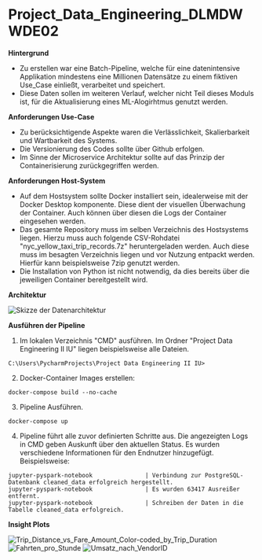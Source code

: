 # Project_Data_Engineering_DLMDWWDE02
**Hintergrund**
- Zu erstellen war eine Batch-Pipeline, welche für eine datenintensive Applikation mindestens eine Millionen Datensätze zu einem fiktiven Use_Case einließt, verarbeitet und speichert.
- Diese Daten sollen im weiteren Verlauf, welcher nicht Teil dieses Moduls ist, für die Aktualisierung eines ML-Alogirhtmus genutzt werden.

**Anforderungen Use-Case**
- Zu berücksichtigende Aspekte waren die Verlässlichkeit, Skalierbarkeit und Wartbarkeit des Systems.
- Die Versionierung des Codes sollte über Github erfolgen.
- Im Sinne der Microservice Architektur sollte auf das Prinzip der Containerisierung zurückgegriffen werden. 

**Anforderungen Host-System**
- Auf dem Hostsystem sollte Docker installiert sein, idealerweise mit der Docker Desktop komponente. Diese dient der visuellen Überwachung der Container. Auch können über diesen die Logs der Container eingesehen werden.
- Das gesamte Repository muss im selben Verzeichnis des Hostsystems liegen. Hierzu muss auch folgende CSV-Rohdatei "nyc_yellow_taxi_trip_records.7z" heruntergeladen werden. Auch diese muss im besagten Verzeichnis liegen und vor Nutzung entpackt werden. Hierfür kann beispielsweise 7zip genutzt werden. 
- Die Installation von Python ist nicht notwendig, da dies bereits über die jeweiligen Container bereitgestellt wird.

**Architektur**

![Skizze der Datenarchitektur](https://github.com/MaxSt97/Project_Data_Engineering_MS/assets/105374626/fd47b829-fcc1-45be-955d-5671c8a1e8da)

**Ausführen der Pipeline**

1. Im lokalen Verzeichnis "CMD" ausführen. Im Ordner "Project Data Engineering II IU" liegen beispielsweise alle Dateien. 
```
C:\Users\PycharmProjects\Project Data Engineering II IU>
```
2. Docker-Container Images erstellen:
```
docker-compose build --no-cache
```
3. Pipeline Ausführen.
```
docker-compose up
```
4. Pipeline führt alle zuvor definierten Schritte aus. Die angezeigten Logs in CMD geben Auskunft über den aktuellen Status. Es wurden verschiedene Informationen für den Endnutzer hinzugefügt. Beispielsweise:
```
jupyter-pyspark-notebook               | Verbindung zur PostgreSQL-Datenbank cleaned_data erfolgreich hergestellt.
jupyter-pyspark-notebook               | Es wurden 63417 Ausreißer entfernt.
jupyter-pyspark-notebook               | Schreiben der Daten in die Tabelle cleaned_data erfolgreich.
```

**Insight Plots**

![Trip_Distance_vs_Fare_Amount_Color-coded_by_Trip_Duration](https://github.com/MaxSt97/Project_Data_Engineering_MS/assets/105374626/778bf25d-7637-4803-b54a-a19a53dc7e8c)
![Fahrten_pro_Stunde](https://github.com/MaxSt97/Project_Data_Engineering_MS/assets/105374626/942fb553-8376-4490-9d99-224c30bf28d0)
![Umsatz_nach_VendorID](https://github.com/MaxSt97/Project_Data_Engineering_MS/assets/105374626/a192980a-e864-4173-aae1-c1e0438941d3)



